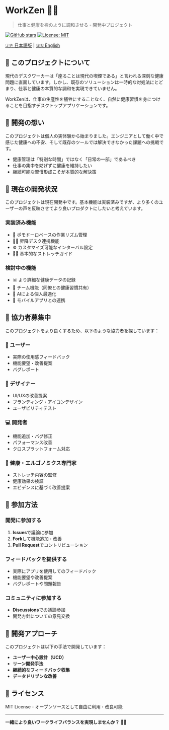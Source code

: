 # WorkZen 🧘‍♂️
> 仕事と健康を禅のように調和させる - 開発中プロジェクト

[![GitHub stars](https://img.shields.io/github/stars/YuseiKomatsu/workzen.svg)](https://github.com/yourusername/workzen/stargazers)
[![License: MIT](https://img.shields.io/badge/License-MIT-yellow.svg)](https://opensource.org/licenses/MIT)

[🇯🇵 日本語版](README_ja.md) | [🇺🇸 English](README.md)

## 🎯 このプロジェクトについて

現代のデスクワーカーは「座ることは現代の喫煙である」と言われる深刻な健康問題に直面しています。しかし、既存のソリューションは一時的な対処法にとどまり、仕事と健康の本質的な調和を実現できていません。

WorkZenは、仕事の生産性を犠牲にすることなく、自然に健康習慣を身につけることを目指すデスクトップアプリケーションです。

## 💭 開発の想い

このプロジェクトは個人の実体験から始まりました。エンジニアとして働く中で感じた健康への不安、そして既存のツールでは解決できなかった課題への挑戦です。

- 健康管理は「特別な時間」ではなく「日常の一部」であるべき
- 仕事の集中を妨げずに健康を維持したい
- 継続可能な習慣形成こそが本質的な解決策

## 🚧 現在の開発状況

このプロジェクトは現在開発中です。基本機能は実装済みですが、より多くのユーザーの声を反映させてより良いプロダクトにしたいと考えています。

### 実装済み機能
- 🍅 ポモドーロベースの作業リズム管理
- 🏃‍♂️ 昇降デスク連携機能
- ⚙️ カスタマイズ可能なインターバル設定
- 🧘‍♀️ 基本的なストレッチガイド

### 検討中の機能
- 📊 より詳細な健康データの記録
- 👥 チーム機能（同僚との健康習慣共有）
- 🤖 AIによる個人最適化
- 📱 モバイルアプリとの連携

## 🤝 協力者募集中

このプロジェクトをより良くするため、以下のような協力者を探しています：

### 👤 ユーザー
- 実際の使用感フィードバック
- 機能要望・改善提案
- バグレポート

### 🎨 デザイナー
- UI/UXの改善提案
- ブランディング・アイコンデザイン
- ユーザビリティテスト

### 💻 開発者
- 機能追加・バグ修正
- パフォーマンス改善
- クロスプラットフォーム対応

### 🏥 健康・エルゴノミクス専門家
- ストレッチ内容の監修
- 健康効果の検証
- エビデンスに基づく改善提案

## 🚀 参加方法

### 開発に参加する
1. **Issues**で議論に参加
2. **Fork**して機能追加・改善
3. **Pull Request**でコントリビューション

### フィードバックを提供する
- 実際にアプリを使用してのフィードバック
- 機能要望や改善提案
- バグレポートや問題報告

### コミュニティに参加する
- **Discussions**での議論参加
- 開発方針についての意見交換

## 🔬 開発アプローチ

このプロジェクトは以下の手法で開発しています：
- **ユーザー中心設計（UCD）**
- **リーン開発手法**
- **継続的なフィードバック収集**
- **データドリブンな改善**

## 📝 ライセンス

MIT License - オープンソースとして自由に利用・改良可能

---
**一緒により良いワークライフバランスを実現しませんか？** 🧘‍♂️
